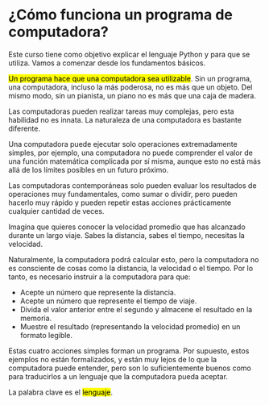 # ¿Cómo funciona un programa de computadora?

Este curso tiene como objetivo explicar el lenguaje Python y para que se utiliza. Vamos a comenzar desde los fundamentos básicos.

<mark>Un programa hace que una computadora sea utilizable</mark>. Sin un programa, una computadora, incluso la más poderosa, no es más que un objeto. Del mismo modo, sin un pianista, un piano no es más que una caja de madera.

Las computadoras pueden realizar tareas muy complejas, pero esta habilidad no es innata. La naturaleza de una computadora es bastante diferente.

Una computadora puede ejecutar solo operaciones extremadamente simples, por ejemplo, una computadora no puede comprender el valor de una función matemática complicada por sí misma, aunque esto no está más allá de los límites posibles en un futuro próximo.

Las computadoras contemporáneas solo pueden evaluar los resultados de operaciones muy fundamentales, como sumar o dividir, pero pueden hacerlo muy rápido y pueden repetir estas acciones prácticamente cualquier cantidad de veces.

Imagina que quieres conocer la velocidad promedio que has alcanzado durante un largo viaje. Sabes la distancia, sabes el tiempo, necesitas la velocidad.

Naturalmente, la computadora podrá calcular esto, pero la computadora no es consciente de cosas como la distancia, la velocidad o el tiempo. Por lo tanto, es necesario instruir a la computadora para que:

- Acepte un número que represente la distancia.
- Acepte un número que represente el tiempo de viaje.
- Divida el valor anterior entre el segundo y almacene el resultado en la memoria.
- Muestre el resultado (representando la velocidad promedio) en un formato legible.

Estas cuatro acciones simples forman un programa. Por supuesto, estos ejemplos no están formalizados, y están muy lejos de lo que la computadora puede entender, pero son lo suficientemente buenos como para traducirlos a un lenguaje que la computadora pueda aceptar.

La palabra clave es el <mark>lenguaje</mark>.